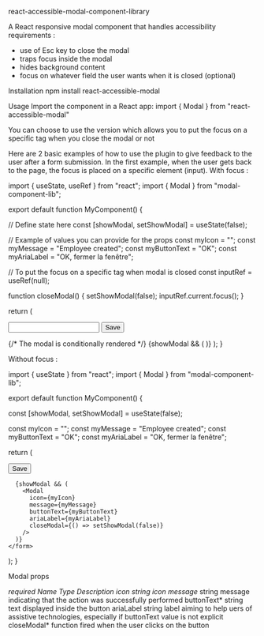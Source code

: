 react-accessible-modal-component-library

A React responsive modal component that handles accessibility requirements :
-	use of Esc key to close the modal
-	traps focus inside the modal
-	hides background content
-	focus on whatever field the user wants when it is closed (optional)

Installation
npm install react-accessible-modal

Usage
Import the component in a React app:
import { Modal } from "react-accessible-modal"
 

You can choose to use the version which allows you to put the focus on a specific tag when you close the modal or not

Here are 2 basic examples of how to use the plugin to give feedback to the user after a form submission. In the first example, when the user gets back to the page, the focus is placed on a specific element (input).
With focus :

import { useState, useRef } from "react";
import { Modal } from "modal-component-lib";

export default function MyComponent() {

  // Define state here
  const [showModal, setShowModal] = useState(false);

  // Example of values you can provide for the props
  const myIcon = "";
  const myMessage = "Employee created";
  const myButtonText = "OK";
  const myAriaLabel = "OK, fermer la fenêtre";

  // To put the focus on a specific tag when modal is closed
  const inputRef = useRef(null);

  function closeModal() {
    setShowModal(false);
    inputRef.current.focus();
  }

  return (
    <form>
      <input forwardedRef={inputRef} />
      <button type="submit">Save</button>

{/* The modal is conditionally rendered */}
      {showModal && (
        <Modal
          icon={myIcon}
          message={myMessage}
          buttonText={myButtonText}
          ariaLabel={myAriaLabel}
          closeModal={closeModal}
        />
      )}
    </form>
  );
}
 
Without focus :

import { useState } from "react";
import { Modal } from "modal-component-lib";

export default function MyComponent() {

  const [showModal, setShowModal] = useState(false);

  const myIcon = "";
  const myMessage = "Employee created";
  const myButtonText = "OK";
  const myAriaLabel = "OK, fermer la fenêtre";

  return (
    <form>
      <button type="submit">Save</button>

      {showModal && (
        <Modal
          icon={myIcon}
          message={myMessage}
          buttonText={myButtonText}
          ariaLabel={myAriaLabel}
          closeModal={() => setShowModal(false)}
        />
      )}
    </form>
  );
}
 


Modal props

 *required
Name	Type	Description
icon	string	icon
message*	string	message indicating that the action was successfully performed
buttonText*	string	text displayed inside the button
ariaLabel	string	label aiming to help uers of assistive technologies, especially if buttonText value is not explicit
closeModal*	function	fired when the user clicks on the button



